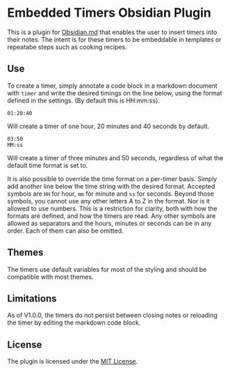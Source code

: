 # Embedded Timers Obsidian Plugin
This is a plugin for [Obsidian.md](https://obsidian.md/) that enables the user to insert timers into their notes. The intent is for these timers to be embeddable in templates or repeatabe steps such as cooking recipes.

## Use
To create a timer, simply annotate a code block in a markdown document with `timer` and write the desired timings on the line below, using the format defined in the settings. (By default this is HH:mm:ss).

```timer
01:20:40
```
Will create a timer of one hour, 20 minutes and 40 seconds by default.

```timer
03:50
MM:ss
```
Will create a timer of three minutes and 50 seconds, regardless of what the default time format is set to.

It is also possible to override the time format on a per-timer basis. Simply add another line below the time string with the desired format. Accepted symbols are `HH` for hour, `mm` for minute and `ss` for seconds. Beyond those symbols, you cannot use any other letters A to Z in the format. Nor is it allowed to use numbers. This is a restriction for clarity, both with how the formats are defined, and how the timers are read. Any other symbols are allowed as separators and the hours, minutes or seconds can be in any order. Each of them can also be omitted.

## Themes
The timers use default variables for most of the styling and should be compatible with most themes.

## Limitations
As of V1.0.0, the timers do not persist between closing notes or reloading the timer by editing the markdown code block.

## License
The plugin is licensed under the [MIT License](https://mit-license.org/).
